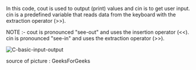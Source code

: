  In this code, cout is used to output (print) values and cin is to get user input.
 cin is a predefined variable that reads data from the keyboard with the extraction operator (>>).

 NOTE :- cout is pronounced "see-out" and uses the insertion operator (<<).
         cin is pronounced "see-in" and uses the extraction operator (>>).
         
  ![C-basic-input-output](https://user-images.githubusercontent.com/90840992/138595607-04b814c8-4ff7-4fe7-96aa-9bbbb2d2e21a.png)
 
 source of picture : GeeksForGeeks
